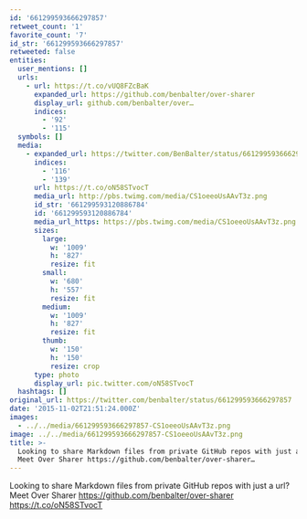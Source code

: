 ```yaml
---
id: '661299593666297857'
retweet_count: '1'
favorite_count: '7'
id_str: '661299593666297857'
retweeted: false
entities:
  user_mentions: []
  urls:
    - url: https://t.co/vUQ8FZcBaK
      expanded_url: https://github.com/benbalter/over-sharer
      display_url: github.com/benbalter/over…
      indices:
        - '92'
        - '115'
  symbols: []
  media:
    - expanded_url: https://twitter.com/BenBalter/status/661299593666297857/photo/1
      indices:
        - '116'
        - '139'
      url: https://t.co/oN58STvocT
      media_url: http://pbs.twimg.com/media/CS1oeeoUsAAvT3z.png
      id_str: '661299593120886784'
      id: '661299593120886784'
      media_url_https: https://pbs.twimg.com/media/CS1oeeoUsAAvT3z.png
      sizes:
        large:
          w: '1009'
          h: '827'
          resize: fit
        small:
          w: '680'
          h: '557'
          resize: fit
        medium:
          w: '1009'
          h: '827'
          resize: fit
        thumb:
          w: '150'
          h: '150'
          resize: crop
      type: photo
      display_url: pic.twitter.com/oN58STvocT
  hashtags: []
original_url: https://twitter.com/benbalter/status/661299593666297857
date: '2015-11-02T21:51:24.000Z'
images:
  - ../../media/661299593666297857-CS1oeeoUsAAvT3z.png
image: ../../media/661299593666297857-CS1oeeoUsAAvT3z.png
title: >-
  Looking to share Markdown files from private GitHub repos with just a url?
  Meet Over Sharer https://github.com/benbalter/over-sharer…
---
```


Looking to share Markdown files from private GitHub repos with just a url? Meet Over Sharer https://github.com/benbalter/over-sharer https://t.co/oN58STvocT